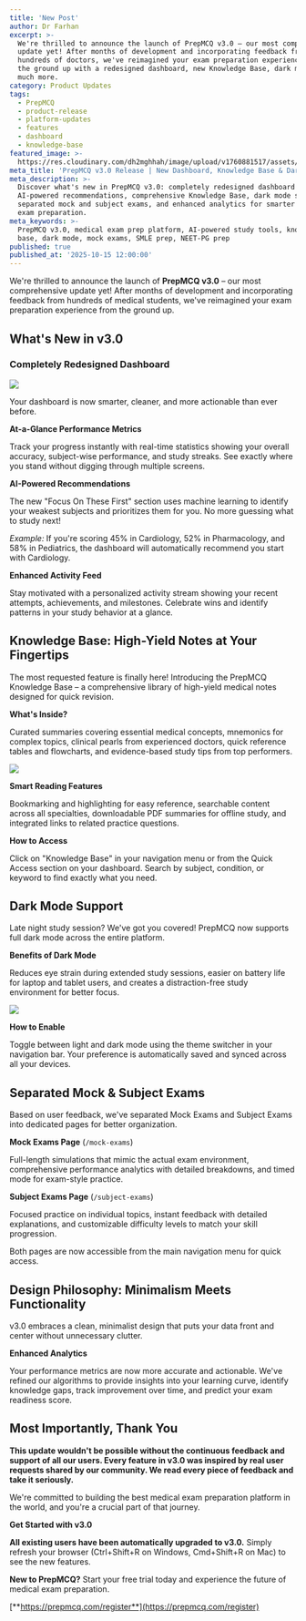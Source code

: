 ```yaml
---
title: 'New Post'
author: Dr Farhan
excerpt: >-
  We're thrilled to announce the launch of PrepMCQ v3.0 – our most comprehensive
  update yet! After months of development and incorporating feedback from
  hundreds of doctors, we've reimagined your exam preparation experience from
  the ground up with a redesigned dashboard, new Knowledge Base, dark mode, and
  much more.
category: Product Updates
tags:
  - PrepMCQ
  - product-release
  - platform-updates
  - features
  - dashboard
  - knowledge-base
featured_image: >-
  https://res.cloudinary.com/dh2mghhah/image/upload/v1760881517/assets/update_afnyj6.png
meta_title: 'PrepMCQ v3.0 Release | New Dashboard, Knowledge Base & Dark Mode'
meta_description: >-
  Discover what's new in PrepMCQ v3.0: completely redesigned dashboard with
  AI-powered recommendations, comprehensive Knowledge Base, dark mode support,
  separated mock and subject exams, and enhanced analytics for smarter medical
  exam preparation.
meta_keywords: >-
  PrepMCQ v3.0, medical exam prep platform, AI-powered study tools, knowledge
  base, dark mode, mock exams, SMLE prep, NEET-PG prep
published: true
published_at: '2025-10-15 12:00:00'
---
```

We're thrilled to announce the launch of **PrepMCQ v3.0** – our most comprehensive update yet! After months of development and incorporating feedback from hundreds of medical students, we've reimagined your exam preparation experience from the ground up.

## What's New in v3.0

### Completely Redesigned Dashboard

  

![](https://raw.githubusercontent.com/qatalystco/articles/main/images/1760893628303-dashboard.png)

Your dashboard is now smarter, cleaner, and more actionable than ever before.

**At-a-Glance Performance Metrics**

Track your progress instantly with real-time statistics showing your overall accuracy, subject-wise performance, and study streaks. See exactly where you stand without digging through multiple screens.

**AI-Powered Recommendations**

The new "Focus On These First" section uses machine learning to identify your weakest subjects and prioritizes them for you. No more guessing what to study next!

_Example:_ If you're scoring 45% in Cardiology, 52% in Pharmacology, and 58% in Pediatrics, the dashboard will automatically recommend you start with Cardiology.

**Enhanced Activity Feed**

Stay motivated with a personalized activity stream showing your recent attempts, achievements, and milestones. Celebrate wins and identify patterns in your study behavior at a glance.

##   

## Knowledge Base: High-Yield Notes at Your Fingertips

The most requested feature is finally here! Introducing the PrepMCQ Knowledge Base – a comprehensive library of high-yield medical notes designed for quick revision.

**What's Inside?**

Curated summaries covering essential medical concepts, mnemonics for complex topics, clinical pearls from experienced doctors, quick reference tables and flowcharts, and evidence-based study tips from top performers.

  

![](https://raw.githubusercontent.com/qatalystco/articles/main/images/1760893660051-knowledge.png)

  

**Smart Reading Features**

Bookmarking and highlighting for easy reference, searchable content across all specialties, downloadable PDF summaries for offline study, and integrated links to related practice questions.

**How to Access**

Click on "Knowledge Base" in your navigation menu or from the Quick Access section on your dashboard. Search by subject, condition, or keyword to find exactly what you need.

##   

## Dark Mode Support

Late night study session? We've got you covered! PrepMCQ now supports full dark mode across the entire platform.

**Benefits of Dark Mode**

Reduces eye strain during extended study sessions, easier on battery life for laptop and tablet users, and creates a distraction-free study environment for better focus.

  

![](https://raw.githubusercontent.com/qatalystco/articles/main/images/1760893696164-darkmode.png)

**How to Enable**

Toggle between light and dark mode using the theme switcher in your navigation bar. Your preference is automatically saved and synced across all your devices.

## Separated Mock & Subject Exams

Based on user feedback, we've separated Mock Exams and Subject Exams into dedicated pages for better organization.

**Mock Exams Page** (`/mock-exams`)

Full-length simulations that mimic the actual exam environment, comprehensive performance analytics with detailed breakdowns, and timed mode for exam-style practice.

**Subject Exams Page** (`/subject-exams`)

Focused practice on individual topics, instant feedback with detailed explanations, and customizable difficulty levels to match your skill progression.

Both pages are now accessible from the main navigation menu for quick access.

## Design Philosophy: Minimalism Meets Functionality

v3.0 embraces a clean, minimalist design that puts your data front and center without unnecessary clutter.

**Enhanced Analytics**

Your performance metrics are now more accurate and actionable. We've refined our algorithms to provide insights into your learning curve, identify knowledge gaps, track improvement over time, and predict your exam readiness score.

  

## Most Importantly, Thank You

**This update wouldn't be possible without the continuous feedback and support of all our users. Every feature in v3.0 was inspired by real user requests shared by our community. We read every piece of feedback and take it seriously.**

We're committed to building the best medical exam preparation platform in the world, and you're a crucial part of that journey.

**Get Started with v3.0**

  

**All existing users have been automatically upgraded to v3.0.** Simply refresh your browser (Ctrl+Shift+R on Windows, Cmd+Shift+R on Mac) to see the new features.

**New to PrepMCQ?** Start your free trial today and experience the future of medical exam preparation.

[**https://prepmcq.com/register**](https://prepmcq.com/register)
